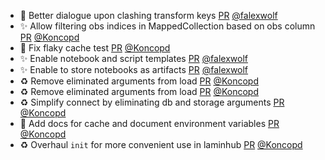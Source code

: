 - 🚸 Better dialogue upon clashing transform keys [PR](https://github.com/laminlabs/lamindb/pull/1979) [@falexwolf](https://github.com/falexwolf)
- ✨ Allow filtering obs indices in MappedCollection based on obs column [PR](https://github.com/laminlabs/lamindb/pull/1974) [@Koncopd](https://github.com/Koncopd)
- 💚 Fix flaky cache test [PR](https://github.com/laminlabs/lamindb/pull/1978) [@Koncopd](https://github.com/Koncopd)
- ✨ Enable notebook and script templates [PR](https://github.com/laminlabs/lamindb/pull/1977) [@falexwolf](https://github.com/falexwolf)
- ✨ Enable to store notebooks as artifacts [PR](https://github.com/laminlabs/lamin-cli/pull/75) [@falexwolf](https://github.com/falexwolf)
- ♻️ Remove eliminated arguments from load [PR](https://github.com/laminlabs/lamindb/pull/1969) [@Koncopd](https://github.com/Koncopd)
- ♻️ Remove eliminated arguments from load [PR](https://github.com/laminlabs/lamin-cli/pull/74) [@Koncopd](https://github.com/Koncopd)
- ♻️ Simplify connect by eliminating db and storage arguments [PR](https://github.com/laminlabs/lamindb-setup/pull/865) [@Koncopd](https://github.com/Koncopd)
- 📝 Add docs for cache and document environment variables [PR](https://github.com/laminlabs/lamindb/pull/1964) [@Koncopd](https://github.com/Koncopd)
- ♻️ Overhaul `init` for more convenient use in laminhub [PR](https://github.com/laminlabs/lamindb-setup/pull/857) [@Koncopd](https://github.com/Koncopd)
